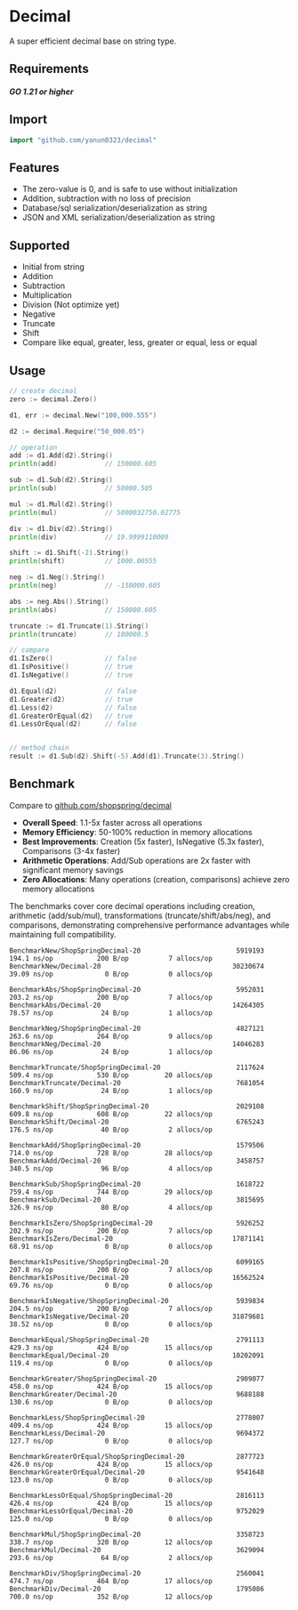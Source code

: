 # Decimal

A super efficient decimal base on string type.

## Requirements

#### _GO 1.21 or higher_

## Import

```go
import "github.com/yanun0323/decimal"
```

## Features

- The zero-value is 0, and is safe to use without initialization
- Addition, subtraction with no loss of precision
- Database/sql serialization/deserialization as string
- JSON and XML serialization/deserialization as string

## Supported

- Initial from string
- Addition
- Subtraction
- Multiplication
- Division (Not optimize yet)
- Negative
- Truncate
- Shift
- Compare like equal, greater, less, greater or equal, less or equal

## Usage

```go
// create decimal
zero := decimal.Zero()

d1, err := decimal.New("100,000.555")

d2 := decimal.Require("50_000.05")

// operation
add := d1.Add(d2).String()
println(add)            // 150000.605

sub := d1.Sub(d2).String()
println(sub)            // 50000.505

mul := d1.Mul(d2).String()
println(mul)            // 5000032750.02775

div := d1.Div(d2).String()
println(div)            // 19.9999110009

shift := d1.Shift(-2).String()
println(shift)          // 1000.00555

neg := d1.Neg().String()
println(neg)            // -150000.605

abs := neg.Abs().String()
println(abs)            // 150000.605

truncate := d1.Truncate(1).String()
println(truncate)       // 100000.5

// compare
d1.IsZero()             // false
d1.IsPositive()         // true
d1.IsNegative()         // true

d1.Equal(d2)            // false
d1.Greater(d2)          // true
d1.Less(d2)             // false
d1.GreaterOrEqual(d2)   // true
d1.LessOrEqual(d2)      // false


// method chain
result := d1.Sub(d2).Shift(-5).Add(d1).Truncate(3).String()
```

## Benchmark

Compare to [github.com/shopspring/decimal](https://github.com/shopspring/decimal)

- **Overall Speed**: 1.1-5x faster across all operations
- **Memory Efficiency**: 50-100% reduction in memory allocations
- **Best Improvements**: Creation (5x faster), IsNegative (5.3x faster), Comparisons (3-4x faster)
- **Arithmetic Operations**: Add/Sub operations are 2x faster with significant memory savings
- **Zero Allocations**: Many operations (creation, comparisons) achieve zero memory allocations

The benchmarks cover core decimal operations including creation, arithmetic (add/sub/mul), transformations (truncate/shift/abs/neg), and comparisons, demonstrating comprehensive performance advantages while maintaining full compatibility.

```
BenchmarkNew/ShopSpringDecimal-20                        5919193               194.1 ns/op           200 B/op          7 allocs/op
BenchmarkNew/Decimal-20                                 30230674               39.09 ns/op             0 B/op          0 allocs/op

BenchmarkAbs/ShopSpringDecimal-20                        5952031               203.2 ns/op           200 B/op          7 allocs/op
BenchmarkAbs/Decimal-20                                 14264305               78.57 ns/op            24 B/op          1 allocs/op

BenchmarkNeg/ShopSpringDecimal-20                        4827121               263.6 ns/op           264 B/op          9 allocs/op
BenchmarkNeg/Decimal-20                                 14046283               86.06 ns/op            24 B/op          1 allocs/op

BenchmarkTruncate/ShopSpringDecimal-20                   2117624               509.4 ns/op           530 B/op         20 allocs/op
BenchmarkTruncate/Decimal-20                             7681054               160.9 ns/op            24 B/op          1 allocs/op

BenchmarkShift/ShopSpringDecimal-20                      2029108               609.8 ns/op           608 B/op         22 allocs/op
BenchmarkShift/Decimal-20                                6765243               176.5 ns/op            40 B/op          2 allocs/op

BenchmarkAdd/ShopSpringDecimal-20                        1579506               714.0 ns/op           728 B/op         28 allocs/op
BenchmarkAdd/Decimal-20                                  3458757               340.5 ns/op            96 B/op          4 allocs/op

BenchmarkSub/ShopSpringDecimal-20                        1618722               759.4 ns/op           744 B/op         29 allocs/op
BenchmarkSub/Decimal-20                                  3815695               326.9 ns/op            80 B/op          4 allocs/op

BenchmarkIsZero/ShopSpringDecimal-20                     5926252               202.9 ns/op           200 B/op          7 allocs/op
BenchmarkIsZero/Decimal-20                              17871141               68.91 ns/op             0 B/op          0 allocs/op

BenchmarkIsPositive/ShopSpringDecimal-20                 6099165               207.8 ns/op           200 B/op          7 allocs/op
BenchmarkIsPositive/Decimal-20                          16562524               69.76 ns/op             0 B/op          0 allocs/op

BenchmarkIsNegative/ShopSpringDecimal-20                 5939834               204.5 ns/op           200 B/op          7 allocs/op
BenchmarkIsNegative/Decimal-20                          31879681               38.52 ns/op             0 B/op          0 allocs/op

BenchmarkEqual/ShopSpringDecimal-20                      2791113               429.3 ns/op           424 B/op         15 allocs/op
BenchmarkEqual/Decimal-20                               10202091               119.4 ns/op             0 B/op          0 allocs/op

BenchmarkGreater/ShopSpringDecimal-20                    2909077               458.0 ns/op           424 B/op         15 allocs/op
BenchmarkGreater/Decimal-20                              9688188               130.6 ns/op             0 B/op          0 allocs/op

BenchmarkLess/ShopSpringDecimal-20                       2778007               409.4 ns/op           424 B/op         15 allocs/op
BenchmarkLess/Decimal-20                                 9694372               127.7 ns/op             0 B/op          0 allocs/op

BenchmarkGreaterOrEqual/ShopSpringDecimal-20             2877723               426.0 ns/op           424 B/op         15 allocs/op
BenchmarkGreaterOrEqual/Decimal-20                       9541648               123.0 ns/op             0 B/op          0 allocs/op

BenchmarkLessOrEqual/ShopSpringDecimal-20                2816113               426.4 ns/op           424 B/op         15 allocs/op
BenchmarkLessOrEqual/Decimal-20                          9752029               125.0 ns/op             0 B/op          0 allocs/op

BenchmarkMul/ShopSpringDecimal-20                        3358723               338.7 ns/op           320 B/op         12 allocs/op
BenchmarkMul/Decimal-20                                  3629094               293.6 ns/op            64 B/op          2 allocs/op

BenchmarkDiv/ShopSpringDecimal-20                        2560041               474.7 ns/op           464 B/op         17 allocs/op
BenchmarkDiv/Decimal-20                                  1795086               700.0 ns/op           352 B/op         12 allocs/op
```
